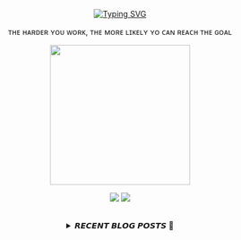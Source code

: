 
<div align="center">
  <br><br><br>
  <a href="https://beomcoder.tistory.com">
    <img src="https://readme-typing-svg.demolab.com?font=Fira+Code&pause=1000&color=B1F767&center=true&vCenter=true&width=435&lines=I'm+Beomwon+Lee%2C;AI+engineer%2C;interested+in+coding." alt="Typing SVG" />
  </a>
  
  <br>
  <p>ᴛʜᴇ ʜᴀʀᴅᴇʀ ʏᴏᴜ ᴡᴏʀᴋ, ᴛʜᴇ ᴍᴏʀᴇ ʟɪᴋᴇʟʏ ʏᴏ ᴄᴀɴ ʀᴇᴀᴄʜ ᴛʜᴇ ɢᴏᴀʟ</p>
  <p align="center">
    <img width="250" height="250" src="https://img1.daumcdn.net/thumb/R1280x0/?scode=mtistory2&fname=https%3A%2F%2Fblog.kakaocdn.net%2Fdn%2FbHRF73%2FbtrYUTnCsI8%2FlNkXeVnkuXFPzs3pKWOM60%2Fimg.png">
  </p>
  
  <p align="center"><a href="https://beomcoder.tistory.com/"><img src="https://img.shields.io/badge/blog-A9BCF5?style=flat-square&logo=Undertale&logoColor=white&link=https://beomcoder.tistory.com/"/></a>  <a href="mailto:viva.beom@gmail.com"><img src="https://img.shields.io/badge/mail-D0A9F5?style=flat-square&logo=Gmail&logoColor=white&link=mailto:viva.beom@gmail.com"/></a></p>
  <br>

  <details>
  <summary>𝙍𝙀𝘾𝙀𝙉𝙏 𝘽𝙇𝙊𝙂 𝙋𝙊𝙎𝙏𝙎 🚩</summary>
  <br>
  <div markdown="1">

  |index|date|title|
  |:---:|---|---|
|1|2023/07/14|[구름레벨 '현대모비스 입사 프로젝트' 파이썬 풀이](https://beomcoder.tistory.com/95)|
|2|2023/07/13|[구름레벨 '장마' 파이썬 풀이](https://beomcoder.tistory.com/94)|
|3|2023/07/12|[구름레벨 '수 이어붙이기' 파이썬 풀이](https://beomcoder.tistory.com/93)|
|4|2023/07/10|[구름레벨 '퍼져나가는 소문' 파이썬 풀이](https://beomcoder.tistory.com/92)|
|5|2023/07/10|[프로그래머스 '스킬트리' 파이썬 풀이](https://beomcoder.tistory.com/91)|
|6|2023/07/10|[라이브러리 import 순서에 따른 에러](https://beomcoder.tistory.com/90)|
|7|2023/07/07|[AWS EC2 디스크 용량 늘리기](https://beomcoder.tistory.com/89)|
|8|2023/07/07|[[구름레벨] '3개의 숫자를 더하여 술래가 원하는 숫자를 만드세요' 파이썬 풀이](https://beomcoder.tistory.com/88)|
</div>
</details>
</div>
